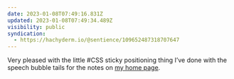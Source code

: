 ```yaml
---
date: 2023-01-08T07:49:16.831Z
updated: 2023-01-08T07:49:34.489Z
visibility: public
syndication:
  - https://hachyderm.io/@sentience/109652487318707647
---
```

Very pleased with the little #CSS sticky positioning thing I’ve done with the speech bubble tails for the notes on [my home page](https://kevinyank.com/).
